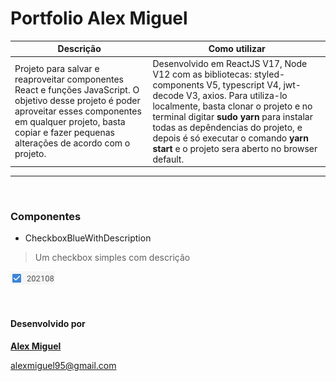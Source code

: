 # Portfolio Alex Miguel

|   Descrição	|   Como utilizar 	|
|---	|---	|
| Projeto para salvar e reaproveitar componentes React e funções JavaScript. O objetivo desse projeto é poder aproveitar esses componentes em qualquer projeto, basta copiar e fazer pequenas alterações de acordo com o projeto. |  Desenvolvido em ReactJS V17, Node V12 com as bibliotecas: styled-components V5, typescript V4, jwt-decode V3, axios. Para utiliza-lo localmente, basta clonar o projeto e no terminal digitar **sudo yarn** para instalar todas as depêndencias do projeto, e depois é só executar o comando **yarn start** e o projeto sera aberto no browser default.	|

---
&nbsp; 
###  Componentes
* CheckboxBlueWithDescription
> Um checkbox simples com descrição

![](checkbox-blue-with-description.png)

&nbsp;  
#### Desenvolvido por
**[Alex Miguel](https://www.linkedin.com/in/alexmiguel95/)**

alexmiguel95@gmail.com
